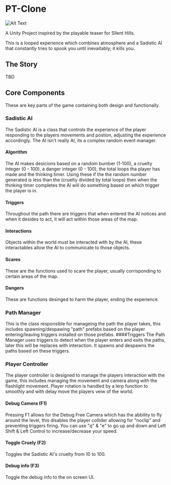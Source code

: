 # PT-Clone
![Alt Text](https://publiczeus.com/devlin/PTIntro2.gif)

A Unity Project inspired by the playable teaser for SIlent Hills.

This is a looped experience which combines atmosphere and a Sadistic AI that constantly tries to spook you until inevaitably; it kills you.

## The Story
TBD

## Core Components
These are key parts of the game containing both design and functionally.

### Sadistic AI
The Sadistic AI is a class that controls the experience of the player responding to the players movements and postion, adjusting the experience accordingly. The AI isn't really AI, its a complex random event manager.
#### Algorithm
The AI makes desicions based on a random bumber (1-100), a cruelty integer (0 - 100), a danger integer (0 - 100), the total loops tha player has made and the thinking timer. Using these if the the random number generated is less than the (cruelty divided by total loops) then when the thinking timer completes the AI will do something based on which trigger the player is in.
#### Triggers
Throughout the path there are triggers that when entered the AI notices and when it desides to act, it will act within those areas of the map.
#### Interactions
Objects within the world must be interacted with by the AI, these interactables allow the AI to communicate to those objects.
#### Scares
These are the functions used to scare the player, usually corrisponding to certain areas of the map.
#### Dangers
These are functions desinged to harm the player, ending the experience.

### Path Manager
This is the class responsible for manageing the path the player takes, this includes spawning/despawing "path" prefabs based on the player entering/leaving triggers installed on those prefabs.
####Triggers
The Path Manager uses triggers to detect when the player enters and exits the paths, later this will be replaces with interaction. It spawns and despawns the paths based on these triggers.
### Player Controller
The player controller is designed to manage the players interaction with the game, this includes managing the movement and camera along with the flashlight movement. Player rotation is handled by a lerp function to smoothly and with delay move the players veiw of the world.
#### Debug Camera (F1)
Pressing F1 allows for the Debug Free Camera which has the abbility to fly around the level, this disables the player collider allowing for "noclip" and preventing triggers firing. You can use "q" & "e" to go up and down and Left Shift & Left Control to increase/decrease your speed.
#### Toggle Cruely (F2)
Toggles the Sadistic AI's cruelty from 10 to 100.
#### Debug info (F3)
Toggle the debug info to the on screen UI.
